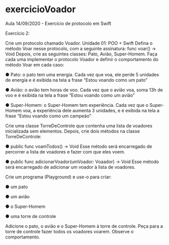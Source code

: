 # exercicioVoador

Aula 14/09/2020 - Exercício de protocolo em Swift

Exercício 2:

Crie um protocolo chamado Voador.
Unidade 01: POO + Swift Defina o método Voar nesse protocolo, com a seguinte assinatura:
func voar() -> Void
Depois, crie as seguintes classes: Pato, Avião, Super-Homem.
Faça cada uma implementar o protocolo Voador e definir o comportamento do método Voar em cada caso:

● Pato: o pato tem uma energia. Cada vez que voa, ele perde 5 unidades de energia e é exibida na tela a frase “Estou voando como um pato”

● Avião: o avião tem horas de voo. Cada vez que o avião voa, soma 13h de voo e é exibida na tela a frase “Estou voando como um avião”

● Super-Homem: o Super-Homem tem experiência. Cada vez que o Super-Homem voa, a experiência dele aumenta 3 unidades, e é exibida na tela a frase “Estou voando como um campeão”

Crie uma classe TorreDeControle que contenha uma lista de voadores inicializada sem elementos.
Depois, crie dois métodos na classe TorreDeControle:

● public func voamTodos() -> Void
Esse método será encarregado de percorrer a lista de voadores e fazer com que eles voem.

● public func adicionarVoador(umVoador: Voaador) -> Void
Esse método será encarregado de adicionar um voador à lista de voadores.

Crie um programa (Playground) e use-o para criar:

● um pato

● um avião

● o Super-Homem

● uma torre de controle

Adicione o pato, o avião e o Super-Homem à torre de controle. Peça para a torre de controle fazer todos os voadores voarem. Observe o comportamento.
